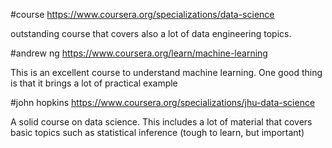 #course
https://www.coursera.org/specializations/data-science

outstanding course that covers also a lot of data engineering topics.

#andrew ng
https://www.coursera.org/learn/machine-learning

This is an excellent course to understand machine learning. One good thing is that it brings a lot of practical example


#john hopkins
https://www.coursera.org/specializations/jhu-data-science

A solid course on data science. This includes a lot of material that covers basic topics such as statistical inference (tough to learn, but important)